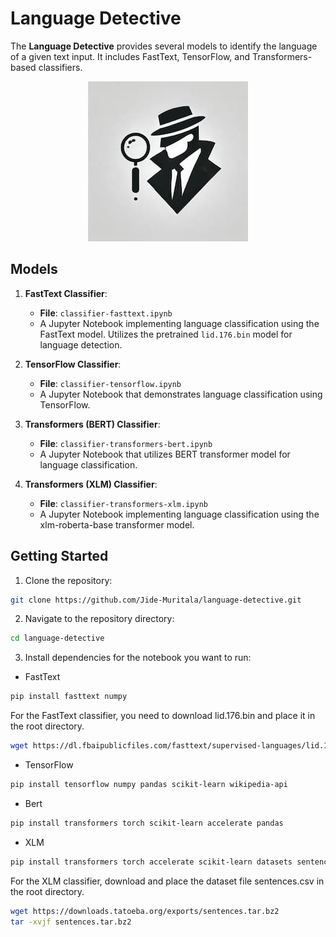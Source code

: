 # Language Detective

The **Language Detective** provides several models to identify the language of a given text input. It includes FastText, TensorFlow, and Transformers-based classifiers. 

<p align="center">
  <img src="detective.jpg" alt="detective" />
</p>


## Models

1. **FastText Classifier**:
   - **File**: `classifier-fasttext.ipynb`
   - A Jupyter Notebook implementing language classification using the FastText model. Utilizes the pretrained `lid.176.bin` model for language detection.

2. **TensorFlow Classifier**:
   - **File**: `classifier-tensorflow.ipynb`
   - A Jupyter Notebook that demonstrates language classification using TensorFlow.

3. **Transformers (BERT) Classifier**:
   - **File**: `classifier-transformers-bert.ipynb`
   - A Jupyter Notebook that utilizes BERT transformer model for language classification.

4. **Transformers (XLM) Classifier**:
   - **File**: `classifier-transformers-xlm.ipynb`
   - A Jupyter Notebook implementing language classification using the xlm-roberta-base transformer model.



## Getting Started
1. Clone the repository:
```bash
git clone https://github.com/Jide-Muritala/language-detective.git
```

2. Navigate to the repository directory:
```bash
cd language-detective
```

3. Install dependencies for the notebook you want to run:

- FastText
```bash
pip install fasttext numpy
```
For the FastText classifier, you need to download lid.176.bin and place it in the root directory.
```bash
wget https://dl.fbaipublicfiles.com/fasttext/supervised-languages/lid.176.bin
```

- TensorFlow
```bash
pip install tensorflow numpy pandas scikit-learn wikipedia-api
```

- Bert
```bash
pip install transformers torch scikit-learn accelerate pandas
```

- XLM
```bash
pip install transformers torch accelerate scikit-learn datasets sentencepiece pandas
```
For the XLM classifier, download and place the dataset file sentences.csv in the root directory.
```bash
wget https://downloads.tatoeba.org/exports/sentences.tar.bz2
tar -xvjf sentences.tar.bz2
```
